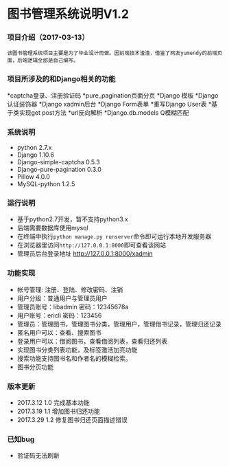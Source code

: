 # 图书管理系统说明V1.2


### 项目介绍（2017-03-13）

	该图书管理系统项目主要是为了毕业设计而做。因前端技术渣渣，借鉴了网友yumendy的前端页面，后端逻辑全部是自己编写。


### 项目所涉及的和Django相关的功能

*captcha登录、注册验证码
*pure_pagination页面分页
*Django 模板
*Django 认证装饰器
*Django xadmin后台
*Django Form表单
*重写Django User表
*基于类实现get post方法
*url反向解析
*Django.db.models Q模糊匹配

### 系统说明

* python 2.7.x
* Django 1.10.6
* Django-simple-captcha 0.5.3
* Django-pure-pagination 0.3.0
* Pillow 4.0.0
* MySQL-python 1.2.5


### 运行说明

* 基于python2.7开发，暂不支持python3.x
* 后端需要数据库使用mysql
* 在终端中执行`python manage.py runserver`命令即可运行本地开发服务器
* 在浏览器里访问`http://127.0.0.1:8000`即可查看该网站
* 管理员后台登录地址 http://127.0.0.1:8000/xadmin


### 功能实现

* 帐号管理: 注册、登陆、修改密码、注销
* 用户分级：普通用户与管理员用户
* 管理员账号：libadmin 密码：12345678a
* 用户账号：ericli 密码：123456
* 管理员：管理图书，管理图书分类，管理用户，管理借书记录，管理归还记录
* 匿名用户可以：查看、搜索图书
* 登录用户可以：借阅图书，查看借阅列表，查看归还列表
* 实现图书分类列表功能，及标签激活加亮功能
* 搜索功能支持图书名和作者名的模糊检索。
* 图书分页功能

### 版本更新

* 2017.3.12 1.0 完成基本功能
* 2017.3.19 1.1 增加图书归还功能
* 2017.3.29 1.2 修复图书归还页面描述错误

### 已知bug

* 验证码无法刷新


